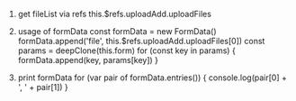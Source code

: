 1. get fileList via refs
this.$refs.uploadAdd.uploadFiles

2. usage of formData
const formData = new FormData()
formData.append('file', this.$refs.uploadAdd.uploadFiles[0])
const params = deepClone(this.form)
for (const key in params) {
  formData.append(key, params[key])
}

3. print formData
for (var pair of formData.entries()) {
  console.log(pair[0] + ', ' + pair[1])
}
